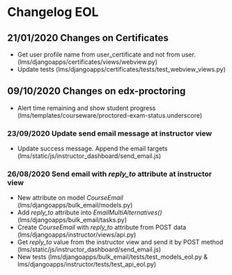 # Changelog EOL

## 21/01/2020 Changes on Certificates
- Get user profile name from user_certificate and not from user. (lms/djangoapps/certificates/views/webview.py)
- Update tests (lms/djangoapps/certificates/tests/test_webview_views.py)

## 09/10/2020 Changes on edx-proctoring
- Alert time remaining and show student progress (lms/templates/courseware/proctored-exam-status.underscore)

### 23/09/2020 Update send email message at instructor view
- Update success message. Append the email targets (lms/static/js/instructor_dashboard/send_email.js)

### 26/08/2020 Send email with *reply_to* attribute at instructor view
- New attribute on model *CourseEmail* (lms/djangoapps/bulk_email/models.py)
- Add *reply_to* attribute into *EmailMultiAlternatives()* (lms/djangoapps/bulk_email/tasks.py)
- Create *CourseEmail* with *reply_to* attribute from POST data (lms/djangoapps/instructor/views/api.py)
- Get *reply_to* value from the instructor view and send it by POST method (lms/static/js/instructor_dashboard/send_email.js)
- New tests (lms/djangoapps/bulk_email/tests/test_models_eol.py & lms/djangoapps/instructor/tests/test_api_eol.py)

